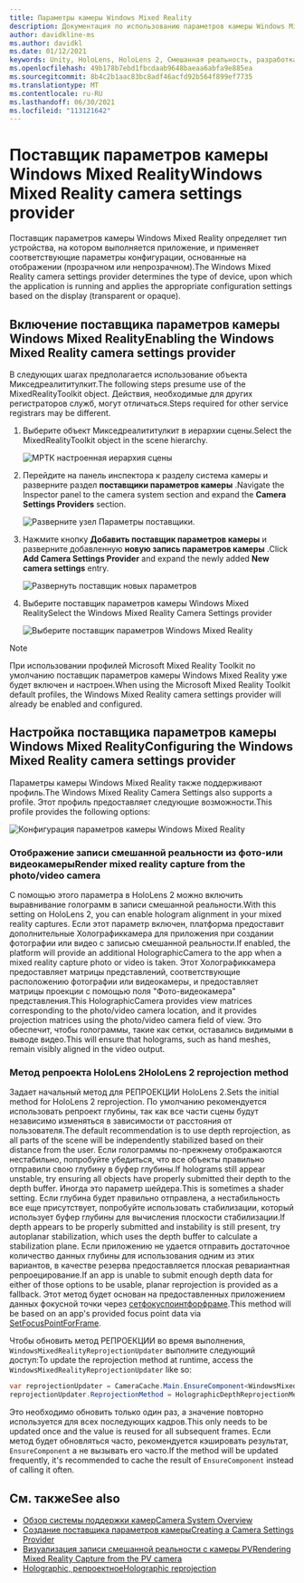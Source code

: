 ```yaml
---
title: Параметры камеры Windows Mixed Reality
description: Документация по использованию параметров камеры Windows Mixed Reality в МРТК
author: davidkline-ms
ms.author: davidkl
ms.date: 01/12/2021
keywords: Unity, HoloLens, HoloLens 2, Смешанная реальность, разработка, МРТК, Камера,
ms.openlocfilehash: 49b178b7ebd1fbcdaab9648baeaa6abfa9e885ea
ms.sourcegitcommit: 8b4c2b1aac83bc8adf46acfd92b564f899ef7735
ms.translationtype: MT
ms.contentlocale: ru-RU
ms.lasthandoff: 06/30/2021
ms.locfileid: "113121642"
---
```

# <a name="windows-mixed-reality-camera-settings-provider"></a><span data-ttu-id="4345d-104">Поставщик параметров камеры Windows Mixed Reality</span><span class="sxs-lookup"><span data-stu-id="4345d-104">Windows Mixed Reality camera settings provider</span></span>

<span data-ttu-id="4345d-105">Поставщик параметров камеры Windows Mixed Reality определяет тип устройства, на котором выполняется приложение, и применяет соответствующие параметры конфигурации, основанные на отображении (прозрачном или непрозрачном).</span><span class="sxs-lookup"><span data-stu-id="4345d-105">The Windows Mixed Reality camera settings provider determines the type of device, upon which the application is running and applies the appropriate configuration settings based on the display (transparent or opaque).</span></span>

## <a name="enabling-the-windows-mixed-reality-camera-settings-provider"></a><span data-ttu-id="4345d-106">Включение поставщика параметров камеры Windows Mixed Reality</span><span class="sxs-lookup"><span data-stu-id="4345d-106">Enabling the Windows Mixed Reality camera settings provider</span></span>

<span data-ttu-id="4345d-107">В следующих шагах предполагается использование объекта Микседреалититулкит.</span><span class="sxs-lookup"><span data-stu-id="4345d-107">The following steps presume use of the MixedRealityToolkit object.</span></span> <span data-ttu-id="4345d-108">Действия, необходимые для других регистраторов служб, могут отличаться.</span><span class="sxs-lookup"><span data-stu-id="4345d-108">Steps required for other service registrars may be different.</span></span>

1. <span data-ttu-id="4345d-109">Выберите объект Микседреалититулкит в иерархии сцены.</span><span class="sxs-lookup"><span data-stu-id="4345d-109">Select the MixedRealityToolkit object in the scene hierarchy.</span></span>

    ![МРТК настроенная иерархия сцены](../images/MRTK_ConfiguredHierarchy.png)

2. <span data-ttu-id="4345d-111">Перейдите на панель инспектора к разделу система камеры и разверните раздел **поставщики параметров камеры** .</span><span class="sxs-lookup"><span data-stu-id="4345d-111">Navigate the Inspector panel to the camera system section and expand the **Camera Settings Providers** section.</span></span>

    ![Разверните узел Параметры поставщики.](../images/camera-system/ExpandProviders.png)

3. <span data-ttu-id="4345d-113">Нажмите кнопку **Добавить поставщик параметров камеры** и разверните добавленную **новую запись параметров камеры** .</span><span class="sxs-lookup"><span data-stu-id="4345d-113">Click **Add Camera Settings Provider** and expand the newly added **New camera settings** entry.</span></span>

    ![Развернуть поставщик новых параметров](../images/camera-system/ExpandNewProvider.png)

4. <span data-ttu-id="4345d-115">Выберите поставщик параметров камеры Windows Mixed Reality</span><span class="sxs-lookup"><span data-stu-id="4345d-115">Select the Windows Mixed Reality Camera Settings provider</span></span>

    ![Выберите поставщик параметров Windows Mixed Reality](../images/camera-system/SelectWindowsMixedRealitySettings.png)

> [!NOTE]
> <span data-ttu-id="4345d-117">При использовании профилей Microsoft Mixed Reality Toolkit по умолчанию поставщик параметров камеры Windows Mixed Reality уже будет включен и настроен.</span><span class="sxs-lookup"><span data-stu-id="4345d-117">When using the Microsoft Mixed Reality Toolkit default profiles, the Windows Mixed Reality camera settings provider will already be enabled and configured.</span></span>

## <a name="configuring-the-windows-mixed-reality-camera-settings-provider"></a><span data-ttu-id="4345d-118">Настройка поставщика параметров камеры Windows Mixed Reality</span><span class="sxs-lookup"><span data-stu-id="4345d-118">Configuring the Windows Mixed Reality camera settings provider</span></span>

<span data-ttu-id="4345d-119">Параметры камеры Windows Mixed Reality также поддерживают профиль.</span><span class="sxs-lookup"><span data-stu-id="4345d-119">The Windows Mixed Reality Camera Settings also supports a profile.</span></span> <span data-ttu-id="4345d-120">Этот профиль предоставляет следующие возможности.</span><span class="sxs-lookup"><span data-stu-id="4345d-120">This profile provides the following options:</span></span>

![Конфигурация параметров камеры Windows Mixed Reality](../images/camera-system/WMRCameraSettingsProfile.png)

### <a name="render-mixed-reality-capture-from-the-photovideo-camera"></a><span data-ttu-id="4345d-122">Отображение записи смешанной реальности из фото-или видеокамеры</span><span class="sxs-lookup"><span data-stu-id="4345d-122">Render mixed reality capture from the photo/video camera</span></span>

<span data-ttu-id="4345d-123">С помощью этого параметра в HoloLens 2 можно включить выравнивание голограмм в записи смешанной реальности.</span><span class="sxs-lookup"><span data-stu-id="4345d-123">With this setting on HoloLens 2, you can enable hologram alignment in your mixed reality captures.</span></span> <span data-ttu-id="4345d-124">Если этот параметр включен, платформа предоставит дополнительные Холографиккамера для приложения при создании фотографии или видео с записью смешанной реальности.</span><span class="sxs-lookup"><span data-stu-id="4345d-124">If enabled, the platform will provide an additional HolographicCamera to the app when a mixed reality capture photo or video is taken.</span></span> <span data-ttu-id="4345d-125">Этот Холографиккамера предоставляет матрицы представлений, соответствующие расположению фотографии или видеокамеры, и предоставляет матрицы проекции с помощью поля "Фото-видеокамера" представления.</span><span class="sxs-lookup"><span data-stu-id="4345d-125">This HolographicCamera provides view matrices corresponding to the photo/video camera location, and it provides projection matrices using the photo/video camera field of view.</span></span> <span data-ttu-id="4345d-126">Это обеспечит, чтобы голограммы, такие как сетки, оставались видимыми в выводе видео.</span><span class="sxs-lookup"><span data-stu-id="4345d-126">This will ensure that holograms, such as hand meshes, remain visibly aligned in the video output.</span></span>

### <a name="hololens-2-reprojection-method"></a><span data-ttu-id="4345d-127">Метод репроекта HoloLens 2</span><span class="sxs-lookup"><span data-stu-id="4345d-127">HoloLens 2 reprojection method</span></span>

<span data-ttu-id="4345d-128">Задает начальный метод для РЕПРОЕКЦИИ HoloLens 2.</span><span class="sxs-lookup"><span data-stu-id="4345d-128">Sets the initial method for HoloLens 2 reprojection.</span></span> <span data-ttu-id="4345d-129">По умолчанию рекомендуется использовать репроект глубины, так как все части сцены будут независимо изменяться в зависимости от расстояния от пользователя.</span><span class="sxs-lookup"><span data-stu-id="4345d-129">The default recommendation is to use depth reprojection, as all parts of the scene will be independently stabilized based on their distance from the user.</span></span> <span data-ttu-id="4345d-130">Если голограммы по-прежнему отображаются нестабильно, попробуйте убедиться, что все объекты правильно отправили свою глубину в буфер глубины.</span><span class="sxs-lookup"><span data-stu-id="4345d-130">If holograms still appear unstable, try ensuring all objects have properly submitted their depth to the depth buffer.</span></span> <span data-ttu-id="4345d-131">Иногда это параметр шейдера.</span><span class="sxs-lookup"><span data-stu-id="4345d-131">This is sometimes a shader setting.</span></span> <span data-ttu-id="4345d-132">Если глубина будет правильно отправлена, а нестабильность все еще присутствует, попробуйте использовать стабилизации, который использует буфер глубины для вычисления плоскости стабилизации.</span><span class="sxs-lookup"><span data-stu-id="4345d-132">If depth appears to be properly submitted and instability is still present, try autoplanar stabilization, which uses the depth buffer to calculate a stabilization plane.</span></span> <span data-ttu-id="4345d-133">Если приложению не удается отправить достаточное количество данных глубины для использования одним из этих вариантов, в качестве резерва предоставляется плоская ревариантная репроецирование.</span><span class="sxs-lookup"><span data-stu-id="4345d-133">If an app is unable to submit enough depth data for either of those options to be usable, planar reprojection is provided as a fallback.</span></span> <span data-ttu-id="4345d-134">Этот метод будет основан на предоставленных приложением данных фокусной точки через [сетфокуспоинтфорфраме](https://docs.unity3d.com/ScriptReference/XR.WSA.HolographicSettings.SetFocusPointForFrame.html).</span><span class="sxs-lookup"><span data-stu-id="4345d-134">This method will be based on an app's provided focus point data via [SetFocusPointForFrame](https://docs.unity3d.com/ScriptReference/XR.WSA.HolographicSettings.SetFocusPointForFrame.html).</span></span>

<span data-ttu-id="4345d-135">Чтобы обновить метод РЕПРОЕКЦИИ во время выполнения, `WindowsMixedRealityReprojectionUpdater` выполните следующий доступ:</span><span class="sxs-lookup"><span data-stu-id="4345d-135">To update the reprojection method at runtime, access the `WindowsMixedRealityReprojectionUpdater` like so:</span></span>

```c#
var reprojectionUpdater = CameraCache.Main.EnsureComponent<WindowsMixedRealityReprojectionUpdater>();
reprojectionUpdater.ReprojectionMethod = HolographicDepthReprojectionMethod.AutoPlanar;
```

<span data-ttu-id="4345d-136">Это необходимо обновить только один раз, а значение повторно используется для всех последующих кадров.</span><span class="sxs-lookup"><span data-stu-id="4345d-136">This only needs to be updated once and the value is reused for all subsequent frames.</span></span> <span data-ttu-id="4345d-137">Если метод будет обновляться часто, рекомендуется кэшировать результат, `EnsureComponent` а не вызывать его часто.</span><span class="sxs-lookup"><span data-stu-id="4345d-137">If the method will be updated frequently, it's recommended to cache the result of `EnsureComponent` instead of calling it often.</span></span>

## <a name="see-also"></a><span data-ttu-id="4345d-138">См. также</span><span class="sxs-lookup"><span data-stu-id="4345d-138">See also</span></span>

- [<span data-ttu-id="4345d-139">Обзор системы поддержки камер</span><span class="sxs-lookup"><span data-stu-id="4345d-139">Camera System Overview</span></span>](camera-system-overview.md)
- [<span data-ttu-id="4345d-140">Создание поставщика параметров камеры</span><span class="sxs-lookup"><span data-stu-id="4345d-140">Creating a Camera Settings Provider</span></span>](create-settings-provider.md)
- [<span data-ttu-id="4345d-141">Визуализация записи смешанной реальности с камеры PV</span><span class="sxs-lookup"><span data-stu-id="4345d-141">Rendering Mixed Reality Capture from the PV camera</span></span>](/windows/mixed-reality/mixed-reality-capture-for-developers#render-from-the-pv-camera-opt-in)
- [<span data-ttu-id="4345d-142">Holographic, репроектное</span><span class="sxs-lookup"><span data-stu-id="4345d-142">Holographic reprojection</span></span>](/windows/mixed-reality/hologram-stability#reprojection)